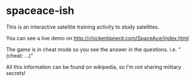 # spaceace-ish
This is an interactive satellite training activity to study satellites.

You can see a live demo on http://chickenlipnerd.com/SpaceAce/index.html

The game is in cheat mode so you see the answer in the questions. i.e. "(cheat: ...)"

All this information can be found on wikipedia, so I'm not sharing military secrets!
